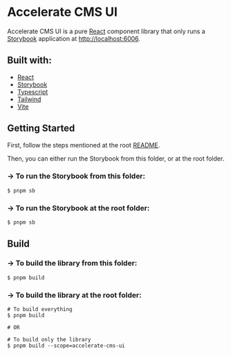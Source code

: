 # Accelerate CMS UI

Accelerate CMS UI is a pure [React](https://reactjs.org/) component library that only runs a [Storybook](https://storybook.js.org/) application at [http://localhost:6006](http://localhost:6006).

## Built with:

- [React](https://reactjs.org/)
- [Storybook](https://storybook.js.org/)
- [Typescript](https://www.typescriptlang.org/)
- [Tailwind](https://tailwindcss.com/)
- [Vite](https://vitejs.dev/)

## Getting Started

First, follow the steps mentioned at the root [README](https://github.com/SalesPerformanceInt/accelerate_cms).

Then, you can either run the Storybook from this folder, or at the root folder.

### -> To run the Storybook from this folder:

```shell
$ pnpm sb
```

### -> To run the Storybook at the root folder:

```shell
$ pnpm sb
```

## Build

### -> To build the library from this folder:

```shell
$ pnpm build
```

### -> To build the library at the root folder:

```shell
# To build everything
$ pnpm build

# OR

# To build only the library
$ pnpm build --scope=accelerate-cms-ui
```
